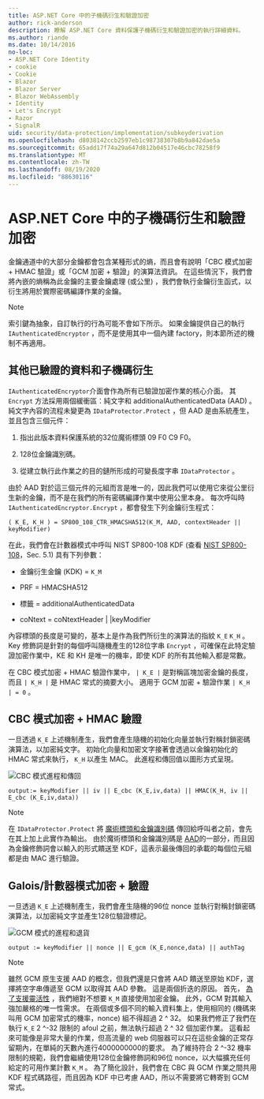 ```yaml
---
title: ASP.NET Core 中的子機碼衍生和驗證加密
author: rick-anderson
description: 瞭解 ASP.NET Core 資料保護子機碼衍生和驗證加密的執行詳細資料。
ms.author: riande
ms.date: 10/14/2016
no-loc:
- ASP.NET Core Identity
- cookie
- Cookie
- Blazor
- Blazor Server
- Blazor WebAssembly
- Identity
- Let's Encrypt
- Razor
- SignalR
uid: security/data-protection/implementation/subkeyderivation
ms.openlocfilehash: d8038142ccb2597eb1c98738307b8b9a842dae5a
ms.sourcegitcommit: 65add17f74a29a647d812b04517e46cbc78258f9
ms.translationtype: MT
ms.contentlocale: zh-TW
ms.lasthandoff: 08/19/2020
ms.locfileid: "88630116"
---
```

# <a name="subkey-derivation-and-authenticated-encryption-in-aspnet-core"></a>ASP.NET Core 中的子機碼衍生和驗證加密

<a name="data-protection-implementation-subkey-derivation"></a>

金鑰通道中的大部分金鑰都會包含某種形式的熵，而且會有說明「CBC 模式加密 + HMAC 驗證」或「GCM 加密 + 驗證」的演算法資訊。 在這些情況下，我們會將內嵌的熵稱為此金鑰的主要金鑰處理 (或公里) ，我們會執行金鑰衍生函式，以衍生將用於實際密碼編譯作業的金鑰。

> [!NOTE]
> 索引鍵為抽象，自訂執行的行為可能不會如下所示。 如果金鑰提供自己的執行 `IAuthenticatedEncryptor` ，而不是使用其中一個內建 factory，則本節所述的機制不再適用。

<a name="data-protection-implementation-subkey-derivation-aad"></a>

## <a name="additional-authenticated-data-and-subkey-derivation"></a>其他已驗證的資料和子機碼衍生

`IAuthenticatedEncryptor`介面會作為所有已驗證加密作業的核心介面。 其 `Encrypt` 方法採用兩個緩衝區：純文字和 additionalAuthenticatedData (AAD) 。 純文字內容的流程未變更為 `IDataProtector.Protect` ，但 AAD 是由系統產生，並且包含三個元件：

1. 指出此版本資料保護系統的32位魔術標頭 09 F0 C9 F0。

2. 128位金鑰識別碼。

3. 從建立執行此作業之的目的鏈所形成的可變長度字串 `IDataProtector` 。

由於 AAD 對於這三個元件的元組而言是唯一的，因此我們可以使用它來從公里衍生新的金鑰，而不是在我們的所有密碼編譯作業中使用公里本身。 每次呼叫時 `IAuthenticatedEncryptor.Encrypt` ，都會發生下列金鑰衍生程式：

`( K_E, K_H ) = SP800_108_CTR_HMACSHA512(K_M, AAD, contextHeader || keyModifier)`

在此，我們會在計數器模式中呼叫 NIST SP800-108 KDF (查看 [NIST SP800-108](https://nvlpubs.nist.gov/nistpubs/Legacy/SP/nistspecialpublication800-108.pdf)，Sec. 5.1) 具有下列參數：

* 金鑰衍生金鑰 (KDK) = `K_M`

* PRF = HMACSHA512

* 標籤 = additionalAuthenticatedData

* coNtext = coNtextHeader | |keyModifier

內容標頭的長度是可變的，基本上是作為我們所衍生的演算法的指紋 `K_E` `K_H` 。 Key 修飾詞是針對的每個呼叫隨機產生的128位字串 `Encrypt` ，可確保在此特定驗證加密作業中，KE 和 KH 是唯一的機率，即使 KDF 的所有其他輸入都是常數。

在 CBC 模式加密 + HMAC 驗證作業中， `| K_E |` 是對稱區塊加密金鑰的長度，而且 `| K_H |` 是 HMAC 常式的摘要大小。 適用于 GCM 加密 + 驗證作業 `| K_H | = 0` 。

## <a name="cbc-mode-encryption--hmac-validation"></a>CBC 模式加密 + HMAC 驗證

一旦透過 `K_E` 上述機制產生，我們會產生隨機的初始化向量並執行對稱封鎖密碼演算法，以加密純文字。 初始化向量和加密文字接著會透過以金鑰初始化的 HMAC 常式來執行， `K_H` 以產生 MAC。 此進程和傳回值以圖形方式呈現。

![CBC 模式進程和傳回](subkeyderivation/_static/cbcprocess.png)

`output:= keyModifier || iv || E_cbc (K_E,iv,data) || HMAC(K_H, iv || E_cbc (K_E,iv,data))`

> [!NOTE]
> 在 `IDataProtector.Protect` 將 [魔術標頭和金鑰識別碼](xref:security/data-protection/implementation/authenticated-encryption-details) 傳回給呼叫者之前，會先在其上加上此實作為輸出。 由於魔術標頭和金鑰識別碼是 [AAD](xref:security/data-protection/implementation/subkeyderivation#data-protection-implementation-subkey-derivation-aad)的一部分，而且因為金鑰修飾詞會以輸入的形式饋送至 KDF，這表示最後傳回的承載的每個位元組都是由 MAC 進行驗證。

## <a name="galoiscounter-mode-encryption--validation"></a>Galois/計數器模式加密 + 驗證

一旦透過 `K_E` 上述機制產生，我們會產生隨機的96位 nonce 並執行對稱封鎖密碼演算法，以加密純文字並產生128位驗證標記。

![GCM 模式的進程和退貨](subkeyderivation/_static/galoisprocess.png)

`output := keyModifier || nonce || E_gcm (K_E,nonce,data) || authTag`

> [!NOTE]
> 雖然 GCM 原生支援 AAD 的概念，但我們還是只會將 AAD 饋送至原始 KDF，選擇將空字串傳遞至 GCM 以取得其 AAD 參數。 這是兩個折迭的原因。 首先， [為了支援靈活性](xref:security/data-protection/implementation/context-headers#data-protection-implementation-context-headers) ，我們絕對不想要 `K_M` 直接使用加密金鑰。 此外，GCM 對其輸入強加嚴格的唯一性需求。 在兩個或多個不同的輸入資料集上，使用相同的 (機碼來叫用 GCM 加密常式的機率，nonce) 組不得超過 2 ^ 32。 如果我們修正了我們在執行 `K_E` 2 ^-32 限制的 afoul 之前，無法執行超過 2 ^ 32 個加密作業。 這看起來可能像是非常大量的作業，但高流量的 web 伺服器可以只在這些金鑰的正常存留期內，在單純的天數內進行4000000000的要求。 為了維持符合 2 ^-32 機率限制的規範，我們會繼續使用128位金鑰修飾詞和96位 nonce，以大幅擴充任何給定的可用作業計數 `K_M` 。 為了簡化設計，我們會在 CBC 與 GCM 作業之間共用 KDF 程式碼路徑，而且因為 KDF 中已考慮 AAD，所以不需要將它轉寄到 GCM 常式。
